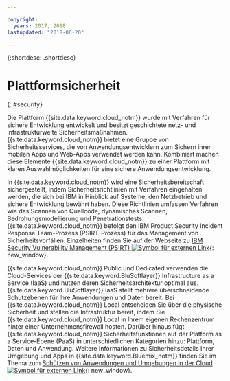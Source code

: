 ```yaml
---

copyright:
  years: 2017, 2018
lastupdated: "2018-06-20"

---
```


{:shortdesc: .shortdesc}

# Plattformsicherheit
{: #security}

Die Plattform {{site.data.keyword.cloud_notm}} wurde mit Verfahren für sichere Entwicklung entwickelt und besitzt geschichtete netz- und infrastrukturweite Sicherheitsmaßnahmen. {{site.data.keyword.cloud_notm}} bietet eine Gruppe von Sicherheitsservices, die von Anwendungsentwicklern zum Sichern ihrer mobilen Apps und Web-Apps verwendet werden kann. Kombiniert machen diese Elemente {{site.data.keyword.cloud_notm}} zu einer Plattform mit klaren Auswahlmöglichkeiten für eine sichere Anwendungsentwicklung.

In {{site.data.keyword.cloud_notm}} wird eine Sicherheitsbereitschaft sichergestellt, indem Sicherheitsrichtlinien mit Verfahren eingehalten werden, die sich bei IBM in Hinblick auf Systeme, den Netzbetrieb und sichere Entwicklung bewährt haben. Diese Richtlinien umfassen Verfahren wie das Scannen von Quellcode, dynamisches Scannen, Bedrohungsmodellierung und Penetrationstests. {{site.data.keyword.cloud_notm}} befolgt den IBM Product Security Incident Response Team-Prozess (PSIRT-Prozess) für das Management von Sicherheitsvorfällen. Einzelheiten finden Sie auf der Webseite zu [IBM Security Vulnerability Management (PSIRT) ![Symbol für externen Link](../icons/launch-glyph.svg "Symbol für externen Link")](http://www-03.ibm.com/security/secure-engineering/process.html){: new_window}.

{{site.data.keyword.cloud_notm}} Public und Dedicated verwenden die Cloud-Services der {{site.data.keyword.BluSoftlayer}} Infrastructure as a Service (IaaS) und nutzen deren Sicherheitsarchitektur optimal aus. {{site.data.keyword.BluSoftlayer}} IaaS stellt mehrere überschneidende Schutzebenen für Ihre Anwendungen und Daten bereit. Bei {{site.data.keyword.cloud_notm}} Local entscheiden Sie über die physische Sicherheit und stellen die Infrastruktur bereit, indem Sie {{site.data.keyword.cloud_notm}} Local in Ihrem eigenen Rechenzentrum hinter einer Unternehmensfirewall hosten. Darüber hinaus fügt {{site.data.keyword.cloud_notm}} Sicherheitsfunktionen auf der Platform as a Service-Ebene (PaaS) in unterschiedlichen Kategorien hinzu: Plattform, Daten und Anwendung. Weitere Informationen zu Sicherheitsdetails Ihrer Umgebung und Apps in {{site.data.keyword.Bluemix_notm}} finden Sie im Thema zum [Schützen von Anwendungen und Umgebungen in der Cloud ![Symbol für externen Link](../icons/launch-glyph.svg "Symbol für externen Link")](https://www.ibm.com/cloud/garage/architectures/securityArchitecture){: new_window}. 
